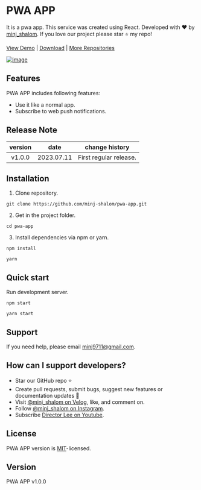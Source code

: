 # PWA APP

It is a pwa app. This service was created using React. Developed with ❤️ by [minj_shalom](https://github.com/minj-shalom). If you love our project please star ⭐️ my repo!

[View Demo](https://pwa.minj-shalom.dev/) | [Download](https://github.com/minj-shalom/pwa-app/archive/refs/heads/master.zip) | [More Repositories](https://github.com/minj-shalom?tab=repositories)

[![image](https://github.com/minj-shalom/pwa-app/assets/63629356/14a9b3d5-3b70-4ca4-8ec2-1abeaf81545b)](https://pwa.minj-shalom.dev/)

## Features

PWA APP includes following features:

- Use it like a normal app.
- Subscribe to web push notifications.

## Release Note

| version |    date    | change history         |
| :-----: | :--------: | ---------------------- |
| v1.0.0  | 2023.07.11 | First regular release. |

## Installation

1. Clone repository.

```shell
git clone https://github.com/minj-shalom/pwa-app.git
```

2. Get in the project folder.

```shell
cd pwa-app
```

3. Install dependencies via npm or yarn.

```shell
npm install
```

```shell
yarn
```

## Quick start

Run development server.

```shell
npm start
```

```shell
yarn start
```

## Support

If you need help, please email [minj9711@gmail.com](mailto:minj9711@gmail.com).

## How can I support developers?

- Star our GitHub repo :star:
- Create pull requests, submit bugs, suggest new features or documentation updates :wrench:
- Visit [@minj_shalom on Velog](https://velog.io/@minj_shalom), like, and comment on.
- Follow [@minj_shalom on Instagram](https://www.instagram.com/minj_shalom/).
- Subscribe [Director Lee on Youtube](https://www.youtube.com/channel/UCmOklxMC6zIrrP9ZcnldthQ).

## License

PWA APP version is [MIT](https://github.com/minj-shalom/pwa-app/blob/master/License.md)-licensed.

## Version

PWA APP v1.0.0
